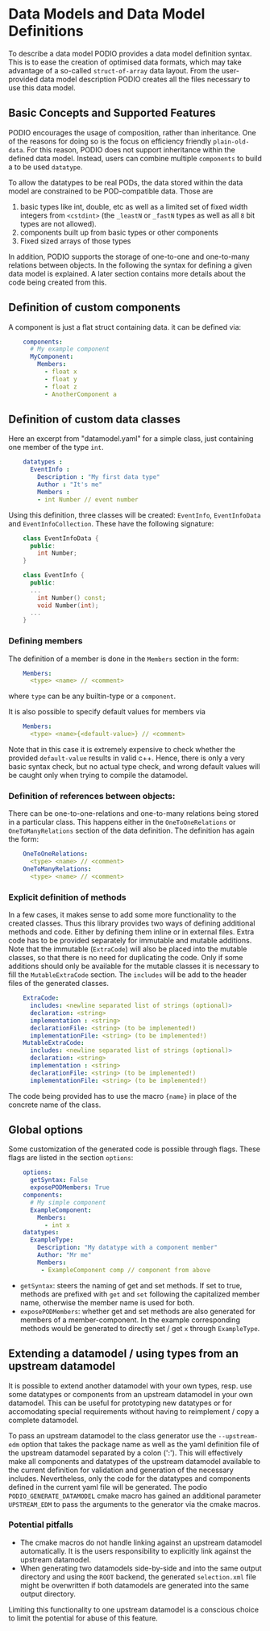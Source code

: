 # Data Models and Data Model Definitions

To describe a data model PODIO provides a data model definition syntax.
This is to ease the creation of optimised data formats, which may take advantage of a so-called `struct-of-array` data layout.
From the user-provided data model description PODIO creates all the files necessary to use this data model.

## Basic Concepts and Supported Features
PODIO encourages the usage of composition, rather than inheritance.
One of the reasons for doing so is the focus on efficiency friendly `plain-old-data`.
For this reason, PODIO does not support inheritance within the defined data model.
Instead, users can combine multiple `components` to build a to be used `datatype`.

To allow the datatypes to be real PODs, the data stored within the data model are constrained to be
POD-compatible data. Those are

 1. basic types like int, double, etc as well as a limited set of fixed width
    integers from `<cstdint>` (the `_leastN` or `_fastN` types as well as all
    `8` bit types are not allowed).
 1. components built up from basic types or other components
 1. Fixed sized arrays of those types

In addition, PODIO supports the storage of one-to-one and one-to-many relations between objects.
In the following the syntax for defining a given data model is explained.
A later section contains more details about the code being created from this.

## Definition of custom components
A component is just a flat struct containing data. it can be defined via:

```yaml
    components:
      # My example component
      MyComponent:
        Members:
          - float x
          - float y
          - float z
          - AnotherComponent a
```

## Definition of custom data classes
Here an excerpt from "datamodel.yaml" for a simple class, just containing one member of the type `int`.

```yaml
    datatypes :
      EventInfo :
        Description : "My first data type"
        Author : "It's me"
        Members :
        - int Number // event number
```

Using this definition, three classes will be created: `EventInfo`, `EventInfoData` and `EventInfoCollection`. These have the following signature:

```cpp
    class EventInfoData {
      public:
        int Number;
    }

    class EventInfo {
      public:
      ...
        int Number() const;
        void Number(int);
      ...
    }
```

### Defining members

The definition of a member is done in the `Members` section in the form:

```yaml
    Members:
      <type> <name> // <comment>
```

where `type` can be any builtin-type or a `component`.

It is also possible to specify default values for members via
```yaml
    Members:
      <type> <name>{<default-value>} // <comment>
```
Note that in this case it is extremely expensive to check whether the provided `default-value` results in valid c++.
Hence, there is only a very basic syntax check, but no actual type check, and wrong default values will be caught only when trying to compile the datamodel.


### Definition of references between objects:
There can be one-to-one-relations and one-to-many relations being stored in a particular class. This happens either in the `OneToOneRelations` or `OneToManyRelations` section of the data definition. The definition has again the form:

```yaml
    OneToOneRelations:
      <type> <name> // <comment>
    OneToManyRelations:
      <type> <name> // <comment>
```

### Explicit definition of methods
In a few cases, it makes sense to add some more functionality to the created classes. Thus this library provides two ways of defining additional methods and code. Either by defining them inline or in external files. Extra code has to be provided separately for immutable and mutable additions.
Note that the immutable (`ExtraCode`) will also be placed into the mutable classes, so that there is no need for duplicating the code.
Only if some additions should only be available for the mutable classes it is necessary to fill the `MutableExtraCode` section.
The `includes` will be add to the header files of the generated classes.

```yaml
    ExtraCode:
      includes: <newline separated list of strings (optional)>
      declaration: <string>
      implementation : <string>
      declarationFile: <string> (to be implemented!)
      implementationFile: <string> (to be implemented!)
    MutableExtraCode:
      includes: <newline separated list of strings (optional)>
      declaration: <string>
      implementation : <string>
      declarationFile: <string> (to be implemented!)
      implementationFile: <string> (to be implemented!)
```

The code being provided has to use the macro `{name}` in place of the concrete name of the class.


## Global options
Some customization of the generated code is possible through flags. These flags are listed in the section `options`:

```yaml
    options:
      getSyntax: False
      exposePODMembers: True
    components:
      # My simple component
      ExampleComponent:
        Members:
          - int x
    datatypes:
      ExampleType:
        Description: "My datatype with a component member"
        Author: "Mr me"
        Members:
         - ExampleComponent comp // component from above
```

- `getSyntax`: steers the naming of get and set methods. If set to true, methods are prefixed with `get` and `set` following the capitalized member name, otherwise the member name is used for both.
- `exposePODMembers`: whether get and set methods are also generated for members of a member-component. In the example corresponding methods would be generated to directly set / get `x` through `ExampleType`.


## Extending a datamodel / using types from an upstream datamodel
It is possible to extend another datamodel with your own types, resp. use some datatypes or components from an upstream datamodel in your own datamodel.
This can be useful for prototyping new datatypes or for accomodating special requirements without having to reimplement / copy a complete datamodel.

To pass an upstream datamodel to the class generator use the `--upstream-edm` option that takes the package name as well as the yaml definition file of the upstream datamodel separated by a colon (':').
This will effectively make all components and datatypes of the upstream datamodel available to the current definition for validation and generation of the necessary includes.
Nevertheless, only the code for the datatypes and components defined in the current yaml file will be generated.
The podio `PODIO_GENERATE_DATAMODEL` cmake macro has gained an additional parameter `UPSTREAM_EDM` to pass the arguments to the generator via the cmake macros.

### Potential pitfalls
- The cmake macros do not handle linking against an upstream datamodel automatically. It is the users responsibility to explicitly link against the upstream datamodel.
- When generating two datamodels side-by-side and into the same output directory and using the `ROOT` backend, the generated `selection.xml` file might be overwritten if both datamodels are generated into the same output directory.

Limiting this functionality to one upstream datamodel is a conscious choice to limit the potential for abuse of this feature.
